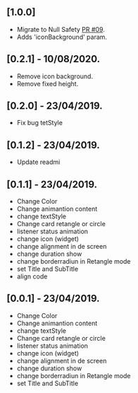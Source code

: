 ## [1.0.0]

- Migrate to Null Safety [PR #09](https://github.com/RafaelBarbosatec/achievement_view_flutter/pull/9).
- Adds 'iconBackground' param.

## [0.2.1] - 10/08/2020.

* Remove icon background.
* Remove fixed height.

## [0.2.0] - 23/04/2019.

* Fix bug tetStyle

## [0.1.2] - 23/04/2019.

* Update readmi

## [0.1.1] - 23/04/2019.

* Change Color
* Change animantion content
* change textStyle
* Change card retangle or circle
* listener status animation
* change icon (widget)
* change alignment in de screen
* change duration show
* change borderradiun in Retangle mode
* set Title and SubTitle
* align code

## [0.0.1] - 23/04/2019.

* Change Color
* Change animantion content
* change textStyle
* Change card retangle or circle
* listener status animation
* change icon (widget)
* change alignment in de screen
* change duration show
* change borderradiun in Retangle mode
* set Title and SubTitle
